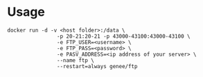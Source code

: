 # Usage
	docker run -d -v <host folder>:/data \
					-p 20-21:20-21 -p 43000-43100:43000-43100 \
					-e FTP_USER=<username> \
					-e FTP_PASS=<password> \
					-e PASV_ADDRESS=<ip address of your server> \
					--name ftp \
					--restart=always genee/ftp
